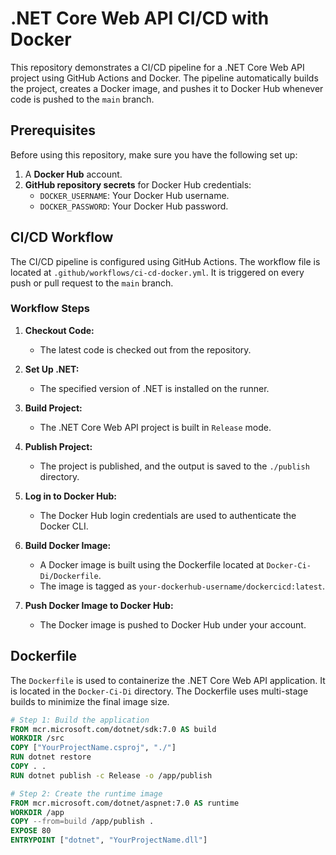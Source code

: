 # .NET Core Web API CI/CD with Docker

This repository demonstrates a CI/CD pipeline for a .NET Core Web API project using GitHub Actions and Docker. The pipeline automatically builds the project, creates a Docker image, and pushes it to Docker Hub whenever code is pushed to the `main` branch.

## Prerequisites

Before using this repository, make sure you have the following set up:

1. A **Docker Hub** account.
2. **GitHub repository secrets** for Docker Hub credentials:
   - `DOCKER_USERNAME`: Your Docker Hub username.
   - `DOCKER_PASSWORD`: Your Docker Hub password.

## CI/CD Workflow

The CI/CD pipeline is configured using GitHub Actions. The workflow file is located at `.github/workflows/ci-cd-docker.yml`. It is triggered on every push or pull request to the `main` branch.

### Workflow Steps

1. **Checkout Code:**
   - The latest code is checked out from the repository.

2. **Set Up .NET:**
   - The specified version of .NET is installed on the runner.

3. **Build Project:**
   - The .NET Core Web API project is built in `Release` mode.

4. **Publish Project:**
   - The project is published, and the output is saved to the `./publish` directory.

5. **Log in to Docker Hub:**
   - The Docker Hub login credentials are used to authenticate the Docker CLI.

6. **Build Docker Image:**
   - A Docker image is built using the Dockerfile located at `Docker-Ci-Di/Dockerfile`.
   - The image is tagged as `your-dockerhub-username/dockercicd:latest`.

7. **Push Docker Image to Docker Hub:**
   - The Docker image is pushed to Docker Hub under your account.

## Dockerfile

The `Dockerfile` is used to containerize the .NET Core Web API application. It is located in the `Docker-Ci-Di` directory. The Dockerfile uses multi-stage builds to minimize the final image size.

```dockerfile
# Step 1: Build the application
FROM mcr.microsoft.com/dotnet/sdk:7.0 AS build
WORKDIR /src
COPY ["YourProjectName.csproj", "./"]
RUN dotnet restore
COPY . .
RUN dotnet publish -c Release -o /app/publish

# Step 2: Create the runtime image
FROM mcr.microsoft.com/dotnet/aspnet:7.0 AS runtime
WORKDIR /app
COPY --from=build /app/publish .
EXPOSE 80
ENTRYPOINT ["dotnet", "YourProjectName.dll"]
```